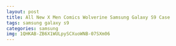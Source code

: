 ```yaml
---
layout: post
title: All New X Men Comics Wolverine Samsung Galaxy S9 Case
tags: samsung galaxy s9
categories: samsung
img: 1QHKAB-ZB6X1WULpySCXuoWNB-07SXm06
---
```

